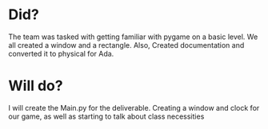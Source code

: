 # Did?
The team was tasked with getting familiar with pygame on a basic level. We all created a window and a rectangle. Also, Created documentation and converted it to physical for Ada.

# Will do?
I will create the Main.py for the deliverable. Creating a window and clock for our game, as well as starting to talk about class necessities

